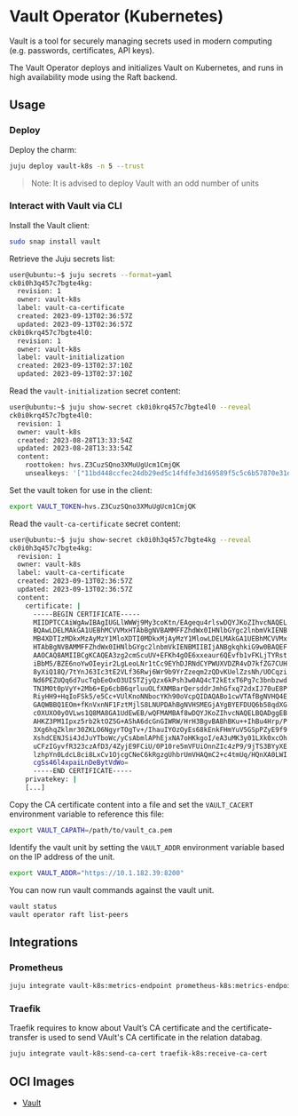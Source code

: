 # Vault Operator (Kubernetes)

Vault is a tool for securely managing secrets used in modern computing (e.g. passwords, certificates, API keys).

The Vault Operator deploys and initializes Vault on Kubernetes, and runs in high availability mode using the Raft backend.

## Usage

### Deploy

Deploy the charm:
```bash
juju deploy vault-k8s -n 5 --trust
```
> Note: It is advised to deploy Vault with an odd number of units

### Interact with Vault via CLI

Install the Vault client:

```bash
sudo snap install vault
```

Retrieve the Juju secrets list:

```bash
user@ubuntu:~$ juju secrets --format=yaml
ck0i0h3q457c7bgte4kg:
  revision: 1
  owner: vault-k8s
  label: vault-ca-certificate
  created: 2023-09-13T02:36:57Z
  updated: 2023-09-13T02:36:57Z
ck0i0krq457c7bgte4l0:
  revision: 1
  owner: vault-k8s
  label: vault-initialization
  created: 2023-09-13T02:37:10Z
  updated: 2023-09-13T02:37:10Z
```

Read the `vault-initialization` secret content:

```bash
user@ubuntu:~$ juju show-secret ck0i0krq457c7bgte4l0 --reveal
ck0i0krq457c7bgte4l0:
  revision: 1
  owner: vault-k8s
  created: 2023-08-28T13:33:54Z
  updated: 2023-08-28T13:33:54Z
  content:
    roottoken: hvs.Z3CuzSQno3XMuUgUcm1CmjQK
    unsealkeys: '["11bd448ccfec24db29ed5c14fdfe3d169589f5c5c6b57870e31d738aec623856"]'
```

Set the vault token for use in the client:

```bash
export VAULT_TOKEN=hvs.Z3CuzSQno3XMuUgUcm1CmjQK
```

Read the `vault-ca-certificate` secret content:

```bash
user@ubuntu:~$ juju show-secret ck0i0h3q457c7bgte4kg --reveal
ck0i0h3q457c7bgte4kg:
  revision: 1
  owner: vault-k8s
  label: vault-ca-certificate
  created: 2023-09-13T02:36:57Z
  updated: 2023-09-13T02:36:57Z
  content:
    certificate: |
      -----BEGIN CERTIFICATE-----
      MIIDPTCCAiWgAwIBAgIUGLlWWWj9My3coKtn/EAgequ4rlswDQYJKoZIhvcNAQEL
      BQAwLDELMAkGA1UEBhMCVVMxHTAbBgNVBAMMFFZhdWx0IHNlbGYgc2lnbmVkIENB
      MB4XDTIzMDkxMzAyMzY1MloXDTI0MDkxMjAyMzY1MlowLDELMAkGA1UEBhMCVVMx
      HTAbBgNVBAMMFFZhdWx0IHNlbGYgc2lnbmVkIENBMIIBIjANBgkqhkiG9w0BAQEF
      AAOCAQ8AMIIBCgKCAQEA3zg2cmScuUV+EFKh4gOE6xxeaur6QEvfb1vFKLjTYRst
      iBbM5/BZE6noYwOIeyir2LgLeoLNr1tCc9EYhDJRNdCYPWUXVDZR4vD7kfZG7CUH
      8yXiQ18Q/7tYnJ63Ic3tE2VLf36Rwj6Wr9b9YrZzeqm2zQDvKUelZzsNh/UOCqzi
      Nd6PEZUQq6d7ucTqbEeOxO3UISTZjyQzx6kPsh3w0AQ4cT2kEtxT6Pg7c3bnbzwd
      TN3MOt0pVyY+2Mb6+Ep6cbB6qrluuOLfXNMBarQersddrJmhGfxq72dxIJ70uE8P
      RiyHH9+HqIoFSk5/e5Cc+VUlKnoNNbocYKh90oVcpQIDAQABo1cwVTAfBgNVHQ4E
      GAQWBBQ1EOm+fKnVxnNF1FztMjlS8LNUPDAhBgNVHSMEGjAYgBYEFDUQ6b58qdXG
      c0XUXO0yOVLws1Q8MA8GA1UdEwEB/wQFMAMBAf8wDQYJKoZIhvcNAQELBQADggEB
      AHKZ3PM1Ipxz5rb2ktOZ5G+AShA6dcGnGIWRW/HrH3BgvBABhBKu++IhBu4Hrp/P
      3Xg6hqZklmr30ZKLO6NgyrTOgTv+/IhauIYOzOyEs68kEnkFHmYuV5GSpPZyE9f9
      XshdCENJSi4JdJuYTboWc/yCsAbmlAPhEjxNA7oHKkgoI/eA3uMK3y01LXk0xcOh
      uCFzIGyvfR323czAfD3/4ZyjE9FCiU/0P10re5mVFUiOnnZIc4zP9/9jTS3BYyXE
      lzhpYn0LdcL8ci8LxCv1OjcgCNeC6kRgzgUhbrUmVHAQmC2+c4tmUq/HQnXA0LWI
      cgSs46l4xpaiLnDeBytVdWo=
      -----END CERTIFICATE-----
    privatekey: |
    [...]
```

Copy the CA certificate content into a file and set the `VAULT_CACERT` environment variable to reference this file:

```bash
export VAULT_CAPATH=/path/to/vault_ca.pem
```

Identify the vault unit by setting the `VAULT_ADDR` environment variable based on the IP address of the unit.

```bash
export VAULT_ADDR="https://10.1.182.39:8200"
```

You can now run vault commands against the vault unit.

```bash
vault status
vault operator raft list-peers
```

## Integrations

### Prometheus

```bash
juju integrate vault-k8s:metrics-endpoint prometheus-k8s:metrics-endpoint
```

### Traefik

Traefik requires to know about Vault’s CA certificate and the certificate-transfer is used to send VAult's CA certificate in the relation databag.

```bash
juju integrate vault-k8s:send-ca-cert traefik-k8s:receive-ca-cert
```

## OCI Images

- [Vault](ghcr.io/canonical/vault:1.14.3)

<!-- LINKS -->

[vault-upstream]: https://www.vaultproject.io/docs/what-is-vault/
